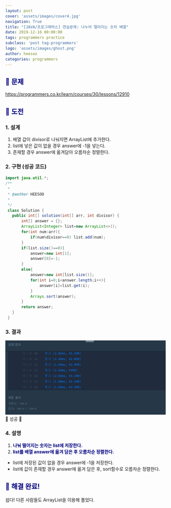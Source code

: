 ```yaml
---
layout: post
cover: 'assets/images/cover4.jpg'
navigation: True
title: "[JAVA/프로그래머스] 연습문제: 나누어 떨어지는 숫자 배열"
date: 2019-12-16 00:00:00
tags: programmers practice
subclass: 'post tag-programmers'
logo: 'assets/images/ghost.png'
author: heesoo
categories: programmers
---
```

## <span style="color:navy">👀 문제</span>
<https://programmers.co.kr/learn/courses/30/lessons/12910>

## <span style="color:navy">👊 도전</span>

### 1. 설계
1. 배열 값이 divisor로 나눠지면 ArrayList에 추가한다.
2. list에 넣은 값이 없을 경우 answer에 -1을 넣는다.
3. 존재할 경우 answer에 옮겨담아 오름차순 정렬한다.

### 2. 구현 (성공 코드)
```java
import java.util.*;
/**
 *
 * @author HEESOO
 *
 */
 class Solution {
   public int[] solution(int[] arr, int divisor) {
       int[] answer = {};
       ArrayList<Integer> list=new ArrayList<>();
       for(int num:arr){
           if(num%divisor==0) list.add(num);
       }
       if(list.size()==0){
           answer=new int[1];
           answer[0]=-1;
       }
       else{
           answer=new int[list.size()];
           for(int i=0;i<answer.length;i++){
               answer[i]=list.get(i);
           }
           Arrays.sort(answer);
       }
       return answer;
   }
 }
 ```

### 3. 결과
![실행결과](./assets/images/191216_5.PNG)
🤟 성공 🤟

### 4. 설명
1. **<span style="color:navy">나눠 떨어지는 숫자는 list에 저장한다.</span>**
2. **<span style="color:navy">list를 배열 answer에 옮겨 담은 후 오름차순 정렬한다.</span>**
- list에 저장된 값이 없을 경우 answer에 -1을 저장한다.
- list에 값이 존재할 경우 answer에 옮겨 담은 후, sort함수로 오름차순 정렬한다.

## <span style="color:navy">👏 해결 완료!</span>
쉽다! 다른 사람들도 ArrayList을 이용해 풀었다.
